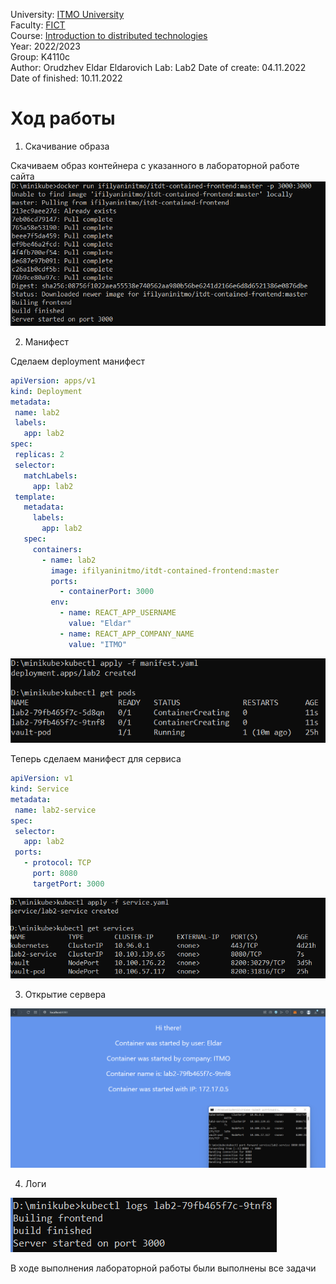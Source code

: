 University: [ITMO University](https://itmo.ru/ru/)  
Faculty: [FICT](https://fict.itmo.ru)  
Course: [Introduction to distributed technologies](https://github.com/itmo-ict-faculty/introduction-to-distributed-technologies)  
Year: 2022/2023  
Group: K4110c  
Author: Orudzhev Eldar Eldarovich
Lab: Lab2
Date of create: 04.11.2022  
Date of finished: 10.11.2022  

# Ход работы
1) Скачивание образа  

Скачиваем образ контейнера с указанного в лабораторной работе сайта  
 ![scr1.png](Screenshots/scr1.png)  
 
 2) Манифест  
 
 Сделаем deployment манифест  
 ```yaml
apiVersion: apps/v1
kind: Deployment
metadata:
  name: lab2
  labels:
    app: lab2
spec:
  replicas: 2
  selector:
    matchLabels:
      app: lab2
  template:
    metadata:
      labels:
        app: lab2
    spec:
      containers:
        - name: lab2
          image: ifilyaninitmo/itdt-contained-frontend:master
          ports:
            - containerPort: 3000
          env:
            - name: REACT_APP_USERNAME
              value: "Eldar"
            - name: REACT_APP_COMPANY_NAME
              value: "ITMO"
```
 ![scr2.png](Screenshots/scr2.png) 
 
 Теперь сделаем манифест для сервиса  
 ```yaml
apiVersion: v1
kind: Service
metadata:
  name: lab2-service
spec:
  selector:
    app: lab2
  ports:
    - protocol: TCP
      port: 8080
      targetPort: 3000
```  
![scr3.png](Screenshots/scr3.png) 

3) Открытие сервера

![scr4.png](Screenshots/scr4.png)  

4) Логи

![scr5.png](Screenshots/scr5.png)  

В ходе выполнения лабораторной работы были выполнены все задачи
